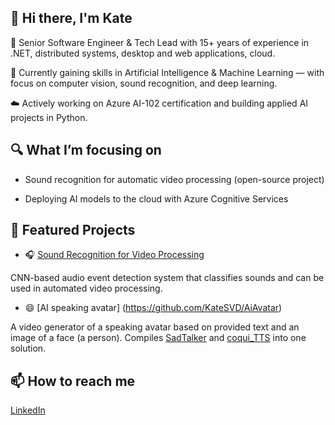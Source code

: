 ## 👋 Hi there, I'm Kate
🚀 Senior Software Engineer & Tech Lead with 15+ years of experience in .NET, distributed systems, desktop and web applications, cloud.

🎯 Currently gaining skills in Artificial Intelligence & Machine Learning — with focus on computer vision, sound recognition, and deep learning.

☁️ Actively working on Azure AI-102 certification and building applied AI projects in Python.

## 🔍 What I’m focusing on

- Sound recognition for automatic video processing (open-source project)

- Deploying AI models to the cloud with Azure Cognitive Services

## 📂 Featured Projects
- 🎧 [Sound Recognition for Video Processing](https://github.com/KateSVD/ShotSoundNn)

CNN-based audio event detection system that classifies sounds and can be used in automated video processing. 

- 😄 [AI speaking avatar] (https://github.com/KateSVD/AiAvatar)

A video generator of a speaking avatar based on provided text and an image of a face (a person). 
Compiles [SadTalker](https://github.com/OpenTalker/SadTalker) and [coqui_TTS](https://github.com/coqui-ai/TTS) into one solution.

## 📫 How to reach me
[LinkedIn](https://www.linkedin.com/in/kate-sviryd-4a866787/)

<!--
**KateSVD/KateSVD** is a ✨ _special_ ✨ repository because its `README.md` (this file) appears on your GitHub profile.

Here are some ideas to get you started:

- 🔭 I’m currently working on ...
- 🌱 I’m currently learning ...
- 👯 I’m looking to collaborate on ...
- 🤔 I’m looking for help with ...
- 💬 Ask me about ...
- 📫 How to reach me: ...
- 😄 Pronouns: ...
- ⚡ Fun fact: ...
-->
